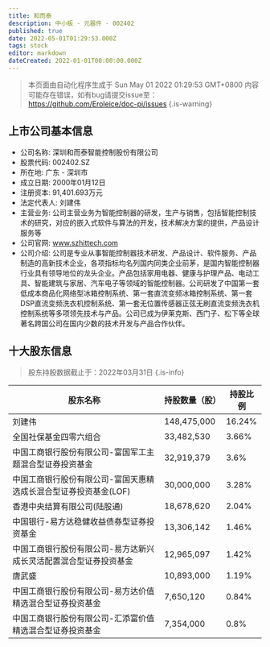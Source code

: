 ```yaml
---
title: 和而泰
description: 中小板 - 元器件 - 002402
published: true
date: 2022-05-01T01:29:53.000Z
tags: stock
editor: markdown
dateCreated: 2022-01-01T00:00:00.000Z
---
```


> 本页面由自动化程序生成于 Sun May 01 2022 01:29:53 GMT+0800
> 内容可能存在错误，如有bug请提交issue至：https://github.com/Eroleice/doc-pi/issues
{.is-warning}

## 上市公司基本信息
- 公司名称: 深圳和而泰智能控制股份有限公司
- 股票代码: 002402.SZ
- 所在地: 广东 - 深圳市
- 成立日期: 2000年01月12日
- 注册资本: 91,401.693万元
- 法定代表人: 刘建伟
- 主营业务: 公司主营业务为智能控制器的研发，生产与销售，包括智能控制技术的研究，对应的嵌入式软件与算法的开发，技术解决方案的提供，产品设计服务等
- 公司官网: www.szhittech.com
- 公司介绍: 公司是专业从事智能控制器技术研发、产品设计、软件服务、产品制造的高新技术企业，各项指标均名列国内同类企业前茅，是国内智能控制器行业具有领导地位的龙头企业。产品包括家用电器、健康与护理产品、电动工具、智能建筑与家居、汽车电子等领域的智能控制器。公司研发了中国第一套低成本商品化网络型冰箱控制系统、第一套直流变频冰箱控制系统、第一套DSP直流变频洗衣机控制系统、第一套无位置传感器正弦无刷直流变频洗衣机控制系统等多项领先技术与产品。公司已成为伊莱克斯、西门子、松下等全球著名跨国公司在国内少数的技术开发与产品合作伙伴。


## 十大股东信息
> 股东持股数据截止于：2022年03月31日
{.is-info}

| 股东名称 | 持股数量（股） | 持股比例 |
| --- | --- | --- |
| 刘建伟 | 148,475,000 | 16.24% |
| 全国社保基金四零六组合 | 33,482,530 | 3.66% |
| 中国工商银行股份有限公司-富国军工主题混合型证券投资基金 | 32,919,379 | 3.6% |
| 中国工商银行股份有限公司-富国天惠精选成长混合型证券投资基金(LOF) | 30,000,000 | 3.28% |
| 香港中央结算有限公司(陆股通) | 18,678,620 | 2.04% |
| 中国银行-易方达稳健收益债券型证券投资基金 | 13,306,142 | 1.46% |
| 中国工商银行股份有限公司-易方达新兴成长灵活配置混合型证券投资基金 | 12,965,097 | 1.42% |
| 唐武盛 | 10,893,000 | 1.19% |
| 中国工商银行股份有限公司-易方达价值精选混合型证券投资基金 | 7,650,120 | 0.84% |
| 中国工商银行股份有限公司-汇添富价值精选混合型证券投资基金 | 7,354,000 | 0.8% |





